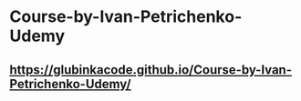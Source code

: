 # Course-by-Ivan-Petrichenko-Udemy
## https://glubinkacode.github.io/Course-by-Ivan-Petrichenko-Udemy/
